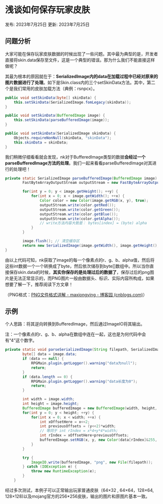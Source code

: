 # 浅谈如何保存玩家皮肤

发布: 2023年7月25日  更新: 2023年7月25日

## 问题分析

大家可能在保存玩家皮肤数据的时候出现了一些问题。其中最为典型的是，开发者直接将skin.data保存至文件，这是一个典型的错误。那为什么我们不能直接这样做呢？

其最为根本的原因就在于：**SerializedImage内的data在加载过程中已经对原来的图片数据进行了处理**。如下是Skin.class内的三个setSkinData方法。其中，第二个是我们常用的皮肤加载方法（典例：rsnpcx）。

```java
public void setSkinData(byte[] skinData) {
    this.setSkinData(SerializedImage.fomLegacy(skinData));
}

public void setSkinData(BufferedImage image) {
    this.setSkinData(parseBufferedImage(image));
}

public void setSkinData(SerializedImage skinData) {
    Objects.requireNonNull(skinData, "skinData");
    this.skinData = skinData;
}
```

我们稍微仔细看看就会发现，nk对于BufferedImage类型的数据**会经过一个parseBufferedImage方法的处理**。我们一起来看看parseBufferedImage对其进行的处理吧！

```java
private static SerializedImage parseBufferedImage(BufferedImage image) {
        FastByteArrayOutputStream outputStream = new FastByteArrayOutputStream();

        for(int y = 0; y < image.getHeight(); ++y) {
            for(int x = 0; x < image.getWidth(); ++x) {
                Color color = new Color(image.getRGB(x, y), true);
                outputStream.write(color.getRed());
                outputStream.write(color.getGreen());
                outputStream.write(color.getBlue());
                outputStream.write(color.getAlpha()); 
                // write方法内容大致是： bytes[index] = (byte) alpha
            }
        }

        image.flush(); // 清空缓存区
        return new SerializedImage(image.getWidth(), image.getHeight(), outputStream.toByteArray());
}
```

由以上代码可知，nk获取了image的每一个像素点的r、g、b、alpha值，然后将这些int数据一个一个转换成了byte，然后依次储存到byte[]数组中。所以当你直接保存skin.data的时候，**其实你保存的是处理过后的数据了**，保存过后的png图片是无法正常显示的，而PNG图片一般由数据头、标识、实际内容所构成，如果想要了解一下，推荐阅读下方文章！

（PNG格式：[PNG文件格式详解 - maxiongying - 博客园 (cnblogs.com)](https://www.cnblogs.com/senior-engineer/p/9548347.html)）

## 示例

个人思路：将其逆向转换到BufferedImage，然后通过ImageIO将其输出。

注：一个像素点的r、g、b、alpha在数组中连在一起，这也是为何代码中会有“4”这个数字。

```java
private static void parseSerializedImage(String filepath, SerializedImage image) {
        byte[] data = image.data;
        if (data == null) {
            RPGMain.plugin.getLogger().warning("data为null");
            return;
        }
        if (data.length == 0) {
            RPGMain.plugin.getLogger().warning("data长度为0");
            return;
        }

        int width = image.width;
        int height = image.height;
        BufferedImage bufferedImage = new BufferedImage(width, height, BufferedImage.TYPE_INT_ARGB);
        for(int y = 0; y < height; ++y) {
            for(int x = 0; x < width; ++x) {
                int xOffsetHere = x<<2;
                int previousOffsets = (y<<2)*width;
                // 等同于 int rIndex = x*4+y*4*width;
                int rIndex = xOffsetHere+previousOffsets;
                bufferedImage.setRGB(x, y, new Color(data[rIndex]&255, data[rIndex+1]&255, data[rIndex+2]&255, data[rIndex+3]&255).getRGB()); // 记得对byte进行转换，转换为int
            }
        }

        try {
            ImageIO.write(bufferedImage, "png", new File(filepath));
        } catch (IOException e) {
            throw new RuntimeException(e);
        }
    }
```

经过多次测试，本例子可以正常输出玩家普通皮肤（64×32 , 64×64，128×64, 128×128)以及mojang官方的256*256皮肤，输出的图片和原图片基本一致。


